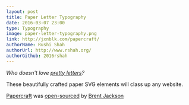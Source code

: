 ```yaml
---
layout: post
title: Paper Letter Typography
date: 2016-03-07 23:00
type: Typography
image: paper-letter-typography.png
link: http://jxnblk.com/papercraft/
authorName: Rushi Shah
authorUrl: http://www.rshah.org/
authorGithub: 2016rshah
---
```


_Who doesn't love [pretty letters](http://jxnblk.com/papercraft/)?_

These beautifully crafted paper SVG elements will class up any website. 

[Papercraft](http://jxnblk.com/papercraft/) was [open-sourced](https://github.com/jxnblk/papercraft) by [Brent Jackson](https://github.com/jxnblk)

